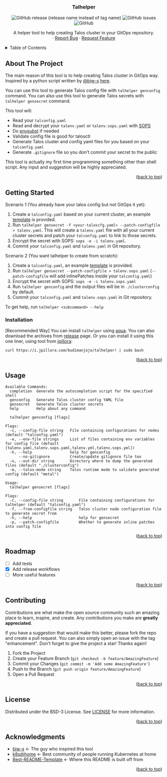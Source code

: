 <div align="center">
  <h3 align="center">Talhelper</h3>

  ![GitHub release (release name instead of tag name)](https://img.shields.io/github/v/release/budimanjojo/talhelper?include_prereleases)
  ![GitHub issues](https://img.shields.io/github/issues/budimanjojo/talhelper)
  ![GitHub](https://img.shields.io/github/license/budimanjojo/talhelper)

  <p align="center">
    A helper tool to help creating Talos cluster in your GitOps repository.
    <br />
    ·
    <a href="https://github.com/budimanjojo/talhelper/issues">Report Bug</a>
    ·
    <a href="https://github.com/budimanjojo/talhelper/issues">Request Feature</a>
  </p>
</div>

<!-- TABLE OF CONTENTS -->
<details>
  <summary>Table of Contents</summary>
  <ol>
    <li>
      <a href="#about-the-project">About The Project</a>
    </li>
    <li>
      <a href="#getting-started">Getting Started</a>
      <ul>
        <li><a href="#installation">Installation</a></li>
      </ul>
    </li>
    <li><a href="#usage">Usage</a></li>
    <li><a href="#roadmap">Roadmap</a></li>
    <li><a href="#contributing">Contributing</a></li>
    <li><a href="#license">License</a></li>
    <li><a href="#acknowledgments">Acknowledgments</a></li>
  </ol>
</details>

## About The Project

The main reason of this tool is to help creating Talos cluster in GitOps way.
Inspired by a python script written by [@bjw-s](https://github.com/bjw-s) [here](https://github.com/bjw-s/home-ops/blob/main/infrastructure/talos/buildClusterConfig.py).

You can use this tool to generate Talos config file with `talhelper genconfig` command.
You can also use this tool to generate Talos secrets with `talhelper gensecret` command.

This tool will:
* Read your `talconfig.yaml`
* Read and decrypt your `talenv.yaml` or `talenv.sops.yaml` with [SOPS](https://github.com/mozilla/sops)
* Do [envsubst](https://linux.die.net/man/1/envsubst) if needed
* Validate config file is good for talosctl
* Generate Talos cluster and config yaml files for you based on your `talconfig.yaml`
* Generate `.gitignore` file so you don't commit your secret to the public

This tool is actually my first time programming something other than shell script.
Any input and suggestion will be highly appreciated.

<p align="right">(<a href="#top">back to top</a>)</p>

## Getting Started

Scenario 1 (You already have your talos config but not GitOps it yet):
1. Create a `talconfig.yaml` based on your current cluster, an example [template](./test/talconfig.yaml) is provided.
2. Run `talhelper gensecret -f <your-taloscfg.yaml> --patch-configfile > talenv.yaml`. This will create a `talenv.yaml` file with all your current cluster secrets and patch your `talconfig.yaml` to link to those secrets.
3. Encrypt the secret with SOPS: `sops -e -i talenv.yaml`.
4. Commit your `talconfig.yaml` and `talenv.yaml` in Git repository.

Scenario 2 (You want talhelper to create from scratch):
1. Create a `talconfig.yaml`, an example [template](./test/talconfig.yaml) is provided.
2. Run `talhelper gensecret --patch-configfile > talenv.sops.yaml` (`--patch-configfile` will add inlinePatches inside your `talconfig.yaml`)
3. Encrypt the secret with SOPS: `sops -e -i talenv.sops.yaml`
4. Run `talhelper genconfig` and the output files will be in `./clusterconfig` by default.
5. Commit your `talconfig.yaml` and `talenv.sops.yaml` in Git repository.

To get help, run `talhelper <subcommand> --help`

### Installation

[Recommended Way] You can install `talhelper` using [aqua](https://aquaproj.github.io/).
You can also download the archives from [release](https://github.com/budimanjojo/talhelper/releases/latest) page.
Or you can install it using this one liner, using tool from [jpillora](https://github.com/jpillora/installer):
```
curl https://i.jpillora.com/budimanjojo/talhelper! | sudo bash
```

<p align="right">(<a href="#top">back to top</a>)</p>

## Usage

```
Available Commands:
  completion  Generate the autocompletion script for the specified shell
  genconfig   Generate Talos cluster config YAML file
  gensecret   Generate Talos cluster secrets
  help        Help about any command
```

```
  talhelper genconfig [flags]

Flags:
  -c, --config-file string   File containing configurations for nodes (default "talconfig.yaml")
  -e, --env-file strings     List of files containing env variables for config file (default [talenv.yaml,talenv.sops.yaml,talenv.yml,talenv.sops.yml])
  -h, --help                 help for genconfig
      --no-gitignore         Create/update gitignore file too
  -o, --out-dir string       Directory where to dump the generated files (default "./clusterconfig")
  -m, --talos-mode string    Talos runtime mode to validate generated config (default "metal")
```

```
Usage:
  talhelper gensecret [flags]

Flags:
  -c, --config-file string       File containing configurations for talhelper (default "talconfig.yaml")
  -f, --from-configfile string   Talos cluster node configuration file to generate secret from
  -h, --help                     help for gensecret
  -p, --patch-configfile         Whether to generate inline patches into config file
```
<p align="right">(<a href="#top">back to top</a>)</p>

## Roadmap

- [ ] Add tests
- [x] Add release workflows
- [ ] More useful features

<p align="right">(<a href="#top">back to top</a>)</p>

## Contributing

Contributions are what make the open source community such an amazing place to learn, inspire, and create. Any contributions you make are **greatly appreciated**.

If you have a suggestion that would make this better, please fork the repo and create a pull request. You can also simply open an issue with the tag "enhancement".
Don't forget to give the project a star! Thanks again!

1. Fork the Project
2. Create your Feature Branch (`git checkout -b feature/AmazingFeature`)
3. Commit your Changes (`git commit -m 'Add some AmazingFeature'`)
4. Push to the Branch (`git push origin feature/AmazingFeature`)
5. Open a Pull Request

<p align="right">(<a href="#top">back to top</a>)</p>

## License

Distributed under the BSD-3 License. See [LICENSE](./LICENSE) for more information.

<p align="right">(<a href="#top">back to top</a>)</p>

## Acknowledgments

* [bjw-s](https://github.com/bjw-s) <- The guy who inspired this tool
* [k8s@home](https://github.com/k8s-at-home/) <- Best community of people running Kubernetes at home
* [Best-README-Template](https://github.com/othneildrew/Best-README-Template) <- Where this README is built off from

<p align="right">(<a href="#top">back to top</a>)</p>
